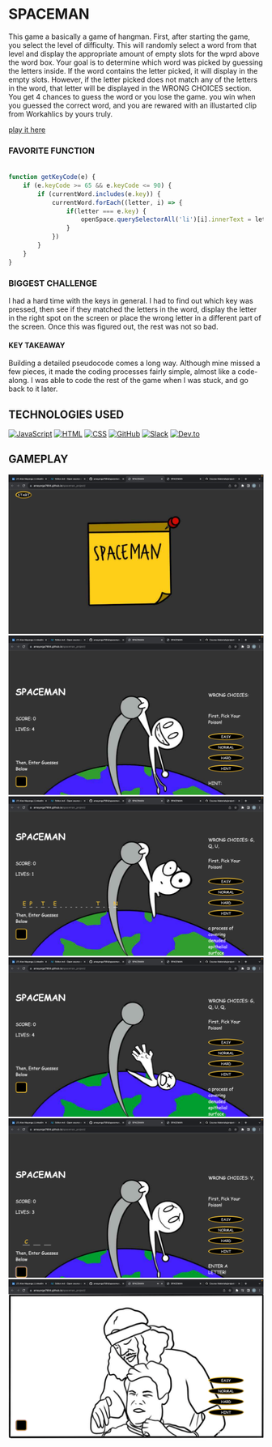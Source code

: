 # SPACEMAN

This game a basically a game of hangman. First, after starting the game, you select the level of difficulty. This will randomly select a word from that level and display the appropriate amount of empty slots for the wprd above the word box. Your goal is to determine which word was picked by guessing the letters inside. If the word contains the letter picked, it will display in the empty slots. However, if the letter picked does not match any of the letters in the word, that letter will be displayed in the WRONG CHOICES section. You get 4 chances to guess the word or you lose the game. you win when you guessed the correct word, and you are rewared with an illustarted clip from Workahlics by yours truly. 

[play it here](https://amayorga7904.github.io/spaceman_project/)

### FAVORITE FUNCTION 

```js

function getKeyCode(e) {
    if (e.keyCode >= 65 && e.keyCode <= 90) {
        if (currentWord.includes(e.key)) {
            currentWord.forEach((letter, i) => {
                if(letter === e.key) {
                    openSpace.querySelectorAll('li')[i].innerText = letter.toUpperCase()
                }
            })
        }
    }
}
```

### BIGGEST CHALLENGE

I had a hard time with the keys in general. I had to find out which key was pressed, then see if they matched the letters in the word, display the letter in the right spot on the screen or place the wrong letter in a different part of the screen. Once this was figured out, the rest was not so bad. 

#### KEY TAKEAWAY

Building a detailed pseudocode comes a long way. Although mine missed a few pieces, it made the coding processes fairly simple, almost like a code-along. I was able to code the rest of the game when I was stuck, and go back to it later.

## TECHNOLOGIES USED 
[![JavaScript](https://img.shields.io/badge/JavaScript-ES6-yellow)](https://developer.mozilla.org/en-US/docs/Web/JavaScript)
[![HTML](https://img.shields.io/badge/HTML-5-orange)](https://developer.mozilla.org/en-US/docs/Web/HTML)
[![CSS](https://img.shields.io/badge/CSS-3-blue)](https://developer.mozilla.org/en-US/docs/Web/CSS)
[![GitHub](https://img.shields.io/badge/GitHub-Version%20Control-lightgrey)](https://github.com/)
[![Slack](https://img.shields.io/badge/Slack-Communication-brightgreen)](https://slack.com/)
[![Dev.to](https://img.shields.io/badge/Dev.to-Community-orange)](https://dev.to/)

## GAMEPLAY

![STARTSCREEN](screenshots/Screenshot%202023-09-28%20at%209.53.14%20AM.png)
![HOMESCREEN](screenshots/Screenshot%202023-09-28%20at%209.52.50%20AM.png)
![GAMEPLAY](screenshots/Screenshot%202023-09-28%20at%209.54.42%20AM.png)
![LOSER-SCREEN](screenshots/Screenshot%202023-09-28%20at%209.55.09%20AM.png)
![ANOTHER-GAMEPLAY](screenshots/Screenshot%202023-09-28%20at%209.56.07%20AM.png)
![WINNER-SCREEN](screenshots/Screenshot%202023-09-28%20at%209.56.24%20AM.png)